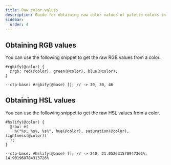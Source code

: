 ```yaml
---
title: Raw color values
description: Guide for obtaining raw color values of palette colors in RGB or HSL formats.
sidebar:
  order: 4
---
```


## Obtaining RGB values

You can use the following snippet to get the raw RGB values from a color.

```less
#rgbify(@color) {
  @rgb: red(@color), green(@color), blue(@color);
}
```

```less
--ctp-base: #rgbify(@base) []; // -> 30, 30, 46
```

## Obtaining HSL values

You can use the following snippet to get the raw HSL values from a color.

```less
#hslify(@color) {
  @raw: e(
    %("%s, %s%, %s%", hue(@color), saturation(@color), lightness(@color))
  );
}
```

```less
--ctp-base: #hslify(@base) []; // -> 240, 21.052631578947366%, 14.901960784313726%
```

